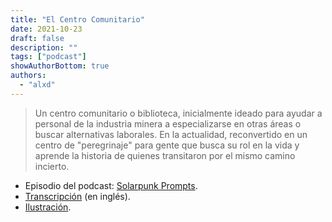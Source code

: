 ```yaml
---
title: "El Centro Comunitario"
date: 2021-10-23
draft: false
description: ""
tags: ["podcast"]
showAuthorBottom: true
authors:
  - "alxd"
---
```


> Un centro comunitario o biblioteca, inicialmente ideado para ayudar a personal de la industria minera a especializarse en otras áreas o buscar alternativas laborales. En la actualidad, reconvertido en un centro de "peregrinaje" para gente que busca su rol en la vida y aprende la historia de quienes transitaron por el mismo camino incierto.

- Episodio del podcast: [Solarpunk Prompts](https://podcast.tomasino.org/@SolarpunkPrompts/episodes/the-community-center).
- [Transcripción](https://wiki.tomasino.org/writing/Solarpunk-Prompts---The-Community-Center) (en inglés).
- [Ilustración](/art/the-lemonaut-community-center/).


